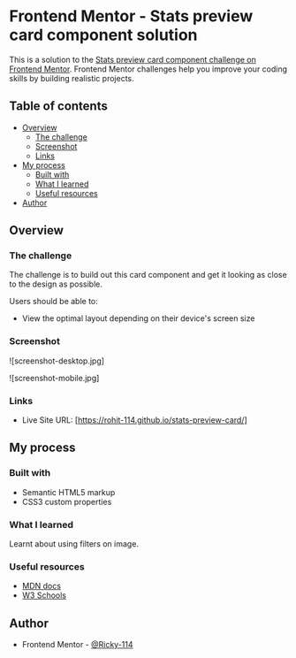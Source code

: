 # Frontend Mentor - Stats preview card component solution

This is a solution to the [Stats preview card component challenge on Frontend Mentor](https://www.frontendmentor.io/challenges/stats-preview-card-component-8JqbgoU62). Frontend Mentor challenges help you improve your coding skills by building realistic projects. 

## Table of contents

- [Overview](#overview)
  - [The challenge](#the-challenge)
  - [Screenshot](#screenshot)
  - [Links](#links)
- [My process](#my-process)
  - [Built with](#built-with)
  - [What I learned](#what-i-learned)
  - [Useful resources](#useful-resources)
- [Author](#author)


## Overview


### The challenge

The challenge is to build out this card component and get it looking as close to the design as possible.

Users should be able to:

- View the optimal layout depending on their device's screen size

### Screenshot

![screenshot-desktop.jpg]

![screenshot-mobile.jpg]


### Links

- Live Site URL: [https://rohit-114.github.io/stats-preview-card/]

## My process

### Built with

- Semantic HTML5 markup
- CSS3 custom properties


### What I learned

Learnt about using filters on image.


### Useful resources

- [MDN docs](https://developer.mozilla.org)
- [W3 Schools](https://www.w3schools.com)

## Author

- Frontend Mentor - [@Ricky-114](https://www.frontendmentor.io/profile/Ricky-114)

